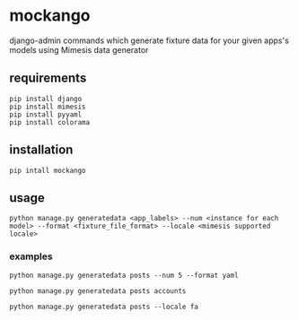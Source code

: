 # mockango
django-admin commands which generate fixture data for your given apps's models using Mimesis data generator
## requirements
```shell
pip install django
pip install mimesis
pip install pyyaml
pip install colorama
```
## installation
```shell
pip intall mockango
```
## usage
```shell
python manage.py generatedata <app_labels> --num <instance for each model> --format <fixture_file_format> --locale <mimesis supported locale>
```
### examples
```shell
python manage.py generatedata posts --num 5 --format yaml
```
```shell
python manage.py generatedata posts accounts
```
```shell
python manage.py generatedata posts --locale fa
```
